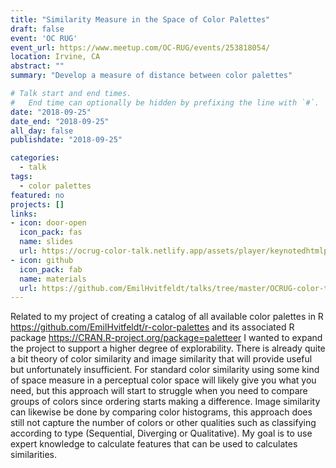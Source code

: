 ```yaml
---
title: "Similarity Measure in the Space of Color Palettes"
draft: false
event: 'OC RUG'
event_url: https://www.meetup.com/OC-RUG/events/253818054/
location: Irvine, CA
abstract: ""
summary: "Develop a measure of distance between color palettes"

# Talk start and end times.
#   End time can optionally be hidden by prefixing the line with `#`.
date: "2018-09-25"
date_end: "2018-09-25"
all_day: false
publishdate: "2018-09-25"

categories:
  - talk
tags:
  - color palettes
featured: no
projects: []
links:
- icon: door-open
  icon_pack: fas
  name: slides
  url: https://ocrug-color-talk.netlify.app/assets/player/keynotedhtmlplayer
- icon: github
  icon_pack: fab
  name: materials
  url: https://github.com/EmilHvitfeldt/talks/tree/master/OCRUG-color-talk
---
```


Related to my project of creating a catalog of all available color palettes in R https://github.com/EmilHvitfeldt/r-color-palettes and its associated R package https://CRAN.R-project.org/package=paletteer I wanted to expand the project to support a higher degree of explorability. There is already quite a bit theory of color similarity and image similarity that will provide useful but unfortunately insufficient. For standard color similarity using some kind of space measure in a perceptual color space will likely give you what you need, but this approach will start to struggle when you need to compare groups of colors since ordering starts making a difference. Image similarity can likewise be done by comparing color histograms, this approach does still not capture the number of colors or other qualities such as classifying according to type (Sequential, Diverging or Qualitative). My goal is to use expert knowledge to calculate features that can be used to calculates similarities.
